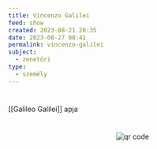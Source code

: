 ```yaml
---
title: Vincenzo Galilei
feed: show
created: 2023-08-21 20:35
date: 2023-08-27 08:41
permalink: vincenzo-galilei
subject:
  - zenetöri
type:
  - személy
---
```

#

[[Galileo Galilei]] apja



#
<p style="text-align: center;"><img src="https://chart.googleapis.com/chart?cht=qr&chl=https://notes.andrasdenes.com/vincenzo-galilei&chs=180x180&choe=UTF-8&chld=L|2" alt="qr code"></p>

